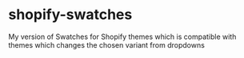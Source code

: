 # shopify-swatches
My version of Swatches for Shopify themes which is compatible with themes which changes the chosen variant from dropdowns
